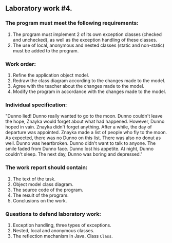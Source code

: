## Laboratory work #4. ##

### The program must meet the following requirements: ###

1. The program must implement 2 of its own exception classes (checked and unchecked), as well as the exception handling of these classes.
1. The use of local, anonymous and nested classes (static and non-static) must be added to the program.

### Work order: ###

1. Refine the application object model.
1. Redraw the class diagram according to the changes made to the model.
1. Agree with the teacher about the changes made to the model.
1. Modify the program in accordance with the changes made to the model.


### Individual specification: ### 

"Dunno lied! Dunno really wanted to go to the moon. Dunno couldn't leave the hope, Znayka would forget about what had happened. However, Dunno hoped in vain. Znayka didn't forget anything. After a while, the day of departure was appointed. Znayka made a list of people who fly to the moon. As expected, there was no Dunno on this list. There was also no donut as well. Dunno was heartbroken. Dunno didn't want to talk to anyone. The smile faded from Dunno face. Dunno lost his appetite. At night, Dunno couldn't sleep. The next day, Dunno was boring and depressed."


### The work report should contain: ###

1. The text of the task.
1. Object model class diagram.
1. The source code of the program.
1. The result of the program.
1. Conclusions on the work.

### Questions to defend laboratory work: ###

1. Exception handling, three types of exceptions.
1. Nested, local and anonymous classes.
1. The reflection mechanism in Java. Class ```Class```.
